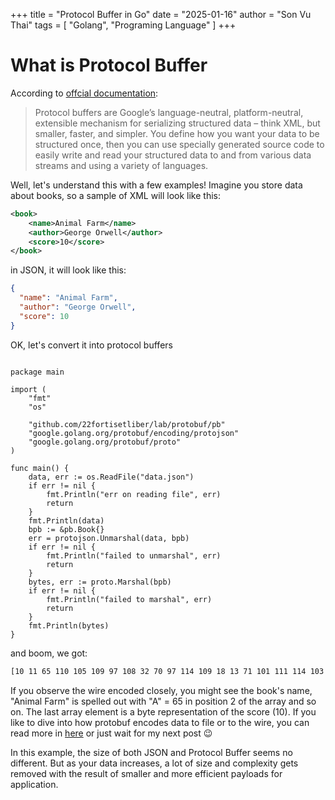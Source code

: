 +++
title = "Protocol Buffer in Go"
date = "2025-01-16"
author = "Son Vu Thai"
tags = [
    "Golang",
    "Programing Language"
]
+++

# What is Protocol Buffer

According to [offcial documentation](https://protobuf.dev/):

> Protocol buffers are Google’s language-neutral, platform-neutral, extensible mechanism for serializing structured data – think XML, but smaller, faster, and simpler. You define how you want your data to be structured once, then you can use specially generated source code to easily write and read your structured data to and from various data streams and using a variety of languages.

Well, let's understand this with a few examples!
Imagine you store data about books, so a sample of XML will look like this:

```xml
<book>
	<name>Animal Farm</name>
	<author>George Orwell</author>
	<score>10</score>
</book>
```

in JSON, it will look like this:

```json
{
  "name": "Animal Farm",
  "author": "George Orwell",
  "score": 10
}
```

OK, let's convert it into protocol buffers

```Golang

package main

import (
	"fmt"
	"os"

	"github.com/22fortisetliber/lab/protobuf/pb"
	"google.golang.org/protobuf/encoding/protojson"
	"google.golang.org/protobuf/proto"
)

func main() {
	data, err := os.ReadFile("data.json")
	if err != nil {
		fmt.Println("err on reading file", err)
		return
	}
	fmt.Println(data)
	bpb := &pb.Book{}
	err = protojson.Unmarshal(data, bpb)
	if err != nil {
		fmt.Println("failed to unmarshal", err)
		return
	}
	bytes, err := proto.Marshal(bpb)
	if err != nil {
		fmt.Println("failed to marshal", err)
		return
	}
	fmt.Println(bytes)
}

```

and boom, we got:

```bash
[10 11 65 110 105 109 97 108 32 70 97 114 109 18 13 71 101 111 114 103 101 32 79 114 119 101 108 108 24 10]
```

If you observe the wire encoded closely, you might see the book's name, "Animal Farm" is spelled out with "A" = 65 in position 2 of the array and so on. The last array element is a byte representation of the score (10). If you like to dive into how protobuf encodes data to file or to the wire, you can read more in [here](https://protobuf.dev/programming-guides/encoding/) or just wait for my next post :wink:

In this example, the size of both JSON and Protocol Buffer seems no different. But as your data increases, a lot of size and complexity gets removed with the result of smaller and more efficient payloads for application.
